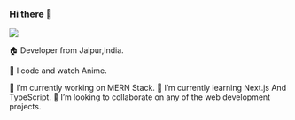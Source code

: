 ### Hi there 👋

<!--
**sgoyalsmvj/sgoyalsmvj** is a ✨ _special_ ✨ repository because its `README.md` (this file) appears on your GitHub profile.

Here are some ideas to get you started:

- 🤔 I’m looking for help with ...
- 💬 Ask me about ...
- 📫 How to reach me: ...
- 😄 Pronouns: ...
- ⚡ Fun fact: ...
-->

![](https://media.giphy.com/media/12K8GGWstl229G/giphy.gif)

🏠 Developer from Jaipur,India.

💢 I code and watch Anime.

🔭 I’m currently working on MERN Stack.
🌱 I’m currently learning Next.js And TypeScript.
👯 I’m looking to collaborate on any of the web development projects.

